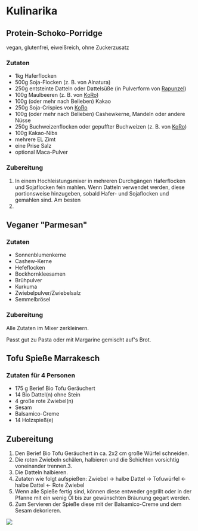 # Kulinarika

## Protein-Schoko-Porridge
vegan, glutenfrei, eiweißreich, ohne Zuckerzusatz

### Zutaten
* 1kg Haferflocken
* 500g Soja-Flocken (z. B. von Alnatura)
* 250g entsteinte Datteln oder Dattelsüße (in Pulverform von <a href="https://www.rapunzel.de/bio-produkt-dattelsuesse-hand-in-hand--1400190.html">Rapunzel</a>)
* 100g Maulbeeren (z. B. von <a href="https://www.korodrogerie.de/bio-maulbeeren-weiss-1-kg">KoRo</a>)
* 100g (oder mehr nach Belieben) Kakao
* 250g Soja-Crispies von <a href="https://www.korodrogerie.de/soja-protein-crispies-77-mit-kakao-1-kg">KoRo</a>
* 100g (oder mehr nach Belieben) Cashewkerne, Mandeln oder andere Nüsse
* 250g Buchweizenflocken oder gepuffter Buchweizen (z. B. von <a href="https://www.korodrogerie.de/bio-buchweizen-gepufft-350-g">KoRo</a>)
* 100g Kakao-Nibs
* mehrere EL Zimt
* eine Prise Salz
* optional Maca-Pulver

### Zubereitung
1. In einem Hochleistungsmixer in mehreren Durchgängen Haferflocken und Sojaflocken fein mahlen. Wenn Datteln verwendet werden, diese portionsweise hinzugeben, sobald Hafer- und Sojaflocken und gemahlen sind. Am besten
2. 

## Veganer "Parmesan"
### Zutaten
* Sonnenblumenkerne
* Cashew-Kerne
* Hefeflocken
* Bockhornkleesamen
* Brühpulver
* Kurkuma
* Zwiebelpulver/Zwiebelsalz
* Semmelbrösel

### Zubereitung
Alle Zutaten im Mixer zerkleinern.

Passt gut zu Pasta oder mit Margarine gemischt auf's Brot.

## Tofu Spieße Marrakesch
### Zutaten für 4 Personen
* 175 g Berief Bio Tofu Geräuchert
* 14 Bio Dattel(n) ohne Stein
* 4 große rote Zwiebel(n)
* Sesam
* Balsamico-Creme
* 14 Holzspieß(e)

## Zubereitung
1. Den Berief Bio Tofu Geräuchert in ca. 2x2 cm große Würfel schneiden.
2. Die roten Zwiebeln schälen, halbieren und die Schichten vorsichtig voneinander trennen.3.
3. Die Datteln halbieren.
4. Zutaten wie folgt aufspießen: Zwiebel -> halbe Dattel -> Tofuwürfel <- halbe Dattel <- Rote Zwiebel
5. Wenn alle Spieße fertig sind, können diese entweder gegrillt oder in der Pfanne mit ein wenig Öl bis zur gewünschten Bräunung gegart werden.
6. Zum Servieren der Spieße diese mit der Balsamico-Creme und dem Sesam dekorieren.

<img src="https://www.berief-food.de/index.php?rex_media_type=kopfbildrezept&rex_media_file=berief_bio_tofu_geraeuchert_tofu_spiesse_marrakesch.jpg"/>
